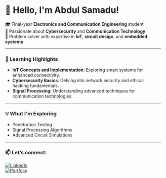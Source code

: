 # 👋 Hello, I'm Abdul Samadu!

🎓 Final-year **Electronics and Communication Engineering** student  
🔐 Passionate about **Cybersecurity** and **Communication Technology**  
🔧 Problem solver with expertise in **IoT**, **circuit design**, and **embedded systems**

---

### 🌟 Learning Highlights
- **IoT Concepts and Implementation**: Exploring smart systems for enhanced connectivity.  
- **Cybersecurity Basics**: Delving into network security and ethical hacking fundamentals.  
- **Signal Processing**: Understanding advanced techniques for communication technologies.

---

### 💡 What I'm Exploring
- Penetration Testing  
- Signal Processing Algorithms  
- Advanced Circuit Simulations  

---

### 📫 Let’s connect:
[![LinkedIn](https://img.shields.io/badge/LinkedIn-Abdul%20Samadu-blue)](https://www.linkedin.com/in/abdul-samadu-3b71a332a/)  
[![Portfolio](https://img.shields.io/badge/Portfolio-My%20Work-orange)]((https://abdulsamadul03.wixsite.com/my-site-1))

